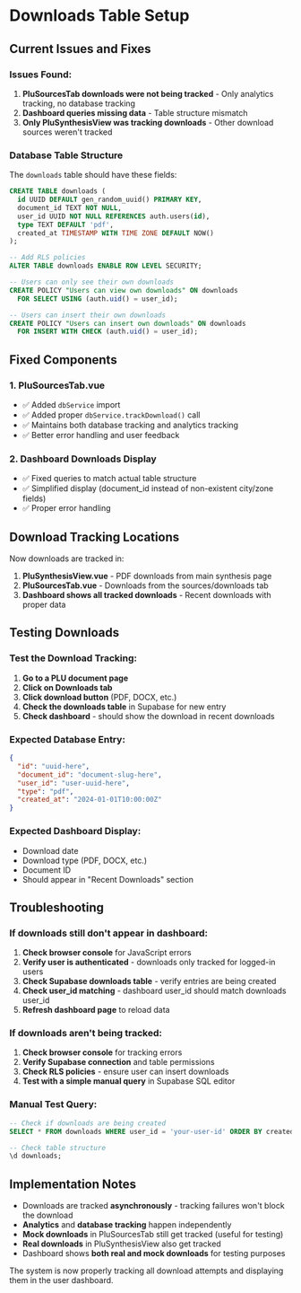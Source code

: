 # Downloads Table Setup

## Current Issues and Fixes

### Issues Found:
1. **PluSourcesTab downloads were not being tracked** - Only analytics tracking, no database tracking
2. **Dashboard queries missing data** - Table structure mismatch
3. **Only PluSynthesisView was tracking downloads** - Other download sources weren't tracked

### Database Table Structure

The `downloads` table should have these fields:
```sql
CREATE TABLE downloads (
  id UUID DEFAULT gen_random_uuid() PRIMARY KEY,
  document_id TEXT NOT NULL,
  user_id UUID NOT NULL REFERENCES auth.users(id),
  type TEXT DEFAULT 'pdf',
  created_at TIMESTAMP WITH TIME ZONE DEFAULT NOW()
);

-- Add RLS policies
ALTER TABLE downloads ENABLE ROW LEVEL SECURITY;

-- Users can only see their own downloads
CREATE POLICY "Users can view own downloads" ON downloads
  FOR SELECT USING (auth.uid() = user_id);

-- Users can insert their own downloads
CREATE POLICY "Users can insert own downloads" ON downloads
  FOR INSERT WITH CHECK (auth.uid() = user_id);
```

## Fixed Components

### 1. PluSourcesTab.vue
- ✅ Added `dbService` import
- ✅ Added proper `dbService.trackDownload()` call
- ✅ Maintains both database tracking and analytics tracking
- ✅ Better error handling and user feedback

### 2. Dashboard Downloads Display
- ✅ Fixed queries to match actual table structure
- ✅ Simplified display (document_id instead of non-existent city/zone fields)
- ✅ Proper error handling

## Download Tracking Locations

Now downloads are tracked in:

1. **PluSynthesisView.vue** - PDF downloads from main synthesis page
2. **PluSourcesTab.vue** - Downloads from the sources/downloads tab
3. **Dashboard shows all tracked downloads** - Recent downloads with proper data

## Testing Downloads

### Test the Download Tracking:

1. **Go to a PLU document page**
2. **Click on Downloads tab**
3. **Click download button** (PDF, DOCX, etc.)
4. **Check the downloads table** in Supabase for new entry
5. **Check dashboard** - should show the download in recent downloads

### Expected Database Entry:
```json
{
  "id": "uuid-here",
  "document_id": "document-slug-here", 
  "user_id": "user-uuid-here",
  "type": "pdf",
  "created_at": "2024-01-01T10:00:00Z"
}
```

### Expected Dashboard Display:
- Download date
- Download type (PDF, DOCX, etc.)
- Document ID
- Should appear in "Recent Downloads" section

## Troubleshooting

### If downloads still don't appear in dashboard:

1. **Check browser console** for JavaScript errors
2. **Verify user is authenticated** - downloads only tracked for logged-in users
3. **Check Supabase downloads table** - verify entries are being created
4. **Check user_id matching** - dashboard user_id should match downloads user_id
5. **Refresh dashboard page** to reload data

### If downloads aren't being tracked:

1. **Check browser console** for tracking errors
2. **Verify Supabase connection** and table permissions
3. **Check RLS policies** - ensure user can insert downloads
4. **Test with a simple manual query** in Supabase SQL editor

### Manual Test Query:
```sql
-- Check if downloads are being created
SELECT * FROM downloads WHERE user_id = 'your-user-id' ORDER BY created_at DESC LIMIT 5;

-- Check table structure
\d downloads;
```

## Implementation Notes

- Downloads are tracked **asynchronously** - tracking failures won't block the download
- **Analytics** and **database tracking** happen independently
- **Mock downloads** in PluSourcesTab still get tracked (useful for testing)
- **Real downloads** in PluSynthesisView also get tracked
- Dashboard shows **both real and mock downloads** for testing purposes

The system is now properly tracking all download attempts and displaying them in the user dashboard.